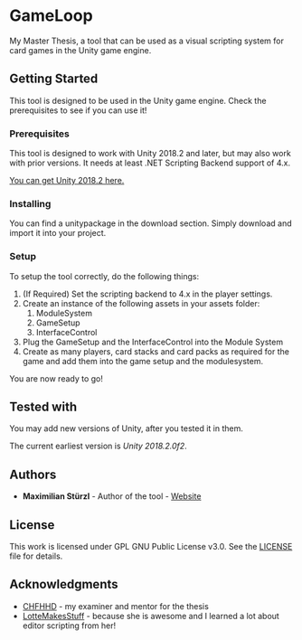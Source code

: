 # GameLoop
My Master Thesis, a tool that can be used as a visual scripting system for card games in the Unity game engine.

## Getting Started
This tool is designed to be used in the Unity game engine. Check the prerequisites to see if you can use it!

### Prerequisites
This tool is designed to work with Unity 2018.2 and later, but may also work with prior versions. It needs at least .NET Scripting Backend support of 4.x.

[You can get Unity 2018.2 here.](https://unity3d.com/get-unity/download/archive)

### Installing
You can find a unitypackage in the download section. Simply download and import it into your project.

### Setup
To setup the tool correctly, do the following things:

1. (If Required) Set the scripting backend to 4.x in the player settings.
2. Create an instance of the following assets in your assets folder:
    1. ModuleSystem
    2. GameSetup
    3. InterfaceControl
3. Plug the GameSetup and the InterfaceControl into the Module System
4. Create as many players, card stacks and card packs as required for the game and add them into the game setup and the modulesystem.

You are now ready to go!

## Tested with
You may add new versions of Unity, after you tested it in them.

The current earliest version is *Unity 2018.2.0f2*.

## Authors
* **Maximilian Stürzl** - Author of the tool - [Website](https://www.maxstuerzl.com/)

## License
This work is licensed under GPL GNU Public License v3.0. See the [LICENSE](LICENSE) file for details.

## Acknowledgments
* [CHFHHD](https://github.com/chfhhd) - my examiner and mentor for the thesis
* [LotteMakesStuff](https://github.com/LotteMakesStuff) - because she is awesome and I learned a lot about editor scripting from her!